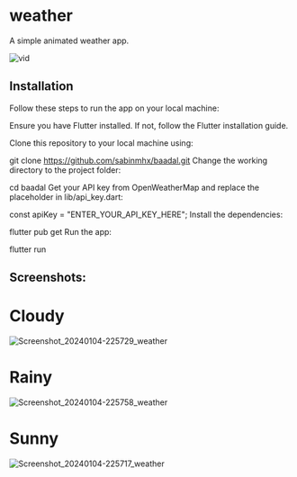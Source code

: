 # weather

A simple animated weather app.

![vid](https://github.com/Princeku94/weather/assets/64741610/02533fa1-0f4c-41bb-bcc1-56fbcd72c4f6)

## Installation

Follow these steps to run the app on your local machine:

Ensure you have Flutter installed. If not, follow the Flutter installation guide.

Clone this repository to your local machine using:

git clone https://github.com/sabinmhx/baadal.git
Change the working directory to the project folder:

cd baadal
Get your API key from OpenWeatherMap and replace the placeholder in lib/api_key.dart:

const apiKey = "ENTER_YOUR_API_KEY_HERE";
Install the dependencies:

flutter pub get
Run the app:

flutter run


## Screenshots:


# Cloudy
![Screenshot_20240104-225729_weather](https://github.com/Princeku94/weather/assets/64741610/bb6fbf9b-579f-4116-b1f4-146f96a3f2f8) 

# Rainy
![Screenshot_20240104-225758_weather](https://github.com/Princeku94/weather/assets/64741610/0614f545-1e05-4a9a-91b2-71c031bb45da) 

# Sunny
![Screenshot_20240104-225717_weather](https://github.com/Princeku94/weather/assets/64741610/1725c2c5-f247-46e5-8a03-bb0deb3702f0)


